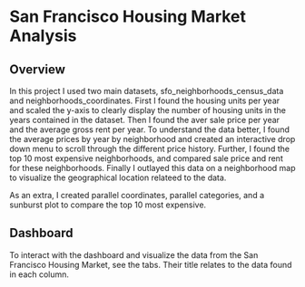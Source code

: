 # San Francisco Housing Market Analysis

## Overview

In this project I used two main datasets, sfo_neighborhoods_census_data and neighborhoods_coordinates. First I found the housing units per year and scaled the y-axis to clearly display the number of housing units in the years contained in the dataset. Then I found the aver sale price per year and the average gross rent per year. To understand the data better, I found the average prices by year by neighborhood and created an interactive drop down menu to scroll through the different price history. Further, I found the top 10 most expensive neighborhoods, and compared sale price and rent for these neighborhoods. Finally I outlayed this data on a neighborhood map to visualize the geographical location relateed to the data.

As an extra, I created parallel coordinates, parallel categories, and a sunburst plot to compare the top 10 most expensive.

## Dashboard

To interact with the dashboard and visualize the data from the San Francisco Housing Market, see the tabs. Their title relates to the data found in each column. 